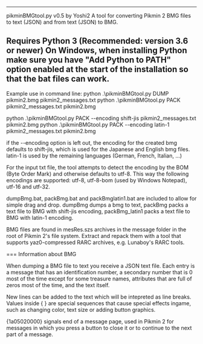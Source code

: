 ----
pikminBMGtool.py v0.5 by Yoshi2
A tool for converting Pikmin 2 BMG files to text (JSON) and from text (JSON) to BMG.

Requires Python 3 (Recommended: version 3.6 or newer)
On Windows, when installing Python make sure you have "Add Python to PATH" option enabled at the 
start of the installation so that the bat files can work.
---

Example use in command line:
python .\pikminBMGtool.py DUMP pikmin2.bmg pikmin2_messages.txt
python .\pikminBMGtool.py PACK pikmin2_messages.txt pikmin2.bmg 

python .\pikminBMGtool.py PACK --encoding shift-jis pikmin2_messages.txt pikmin2.bmg 
python .\pikminBMGtool.py PACK --encoding latin-1 pikmin2_messages.txt pikmin2.bmg 

if the --encoding option is left out, the encoding for the created bmg defaults to shift-jis, which
is used for the Japanese and English bmg files. latin-1 is used by the remaining languages
(German, French, Italian, ...)

For the input txt file, the tool attempts to detect the encoding by the BOM (Byte Order Mark)
and otherwise defaults to utf-8. This way the following encodings are supported:
utf-8, utf-8-bom (used by Windows Notepad), utf-16 and utf-32.


dumpBmg.bat, packBmg.bat and packBmglatin1.bat are included to allow for simple drag and drop.
dumpBmg dumps a bmg to text, packBmg packs a text file to BMG with shift-jis encoding,
packBmg_latin1 packs a text file to BMG with latin-1 encoding.

BMG files are found in mesRes.szs archives in the message folder in the root of Pikmin 2's file system.
Extract and repack them with a tool that supports yaz0-compressed RARC archives, e.g. Lunaboy's RARC tools.


=== Information about BMG 

When dumping a BMG file to text you receive a JSON text file.
Each entry is a message that has an identification number, a secondary number 
that is 0 most of the time except for some treasure names, attributes that are full of zeros
most of the time, and the text itself.

New lines can be added to the text which will be intepreted as line breaks. 
Values inside { } are special sequences that cause special effects ingame, such as changing
color, text size or adding button graphics.

{1a05020000} signals end of a message page, used in Pikmin 2 for messages in which
you press a button to close it or to continue to the next part of a message.
